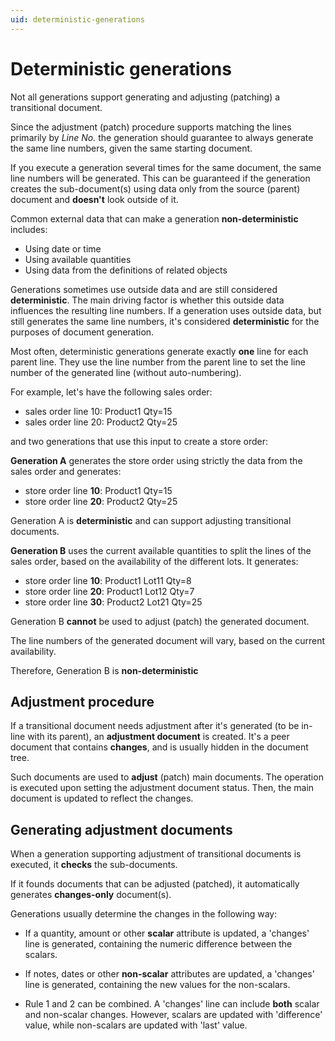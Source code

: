 ```yaml
---
uid: deterministic-generations
---
```


# Deterministic generations

Not all generations support generating and adjusting (patching) a transitional document. 

Since the adjustment (patch) procedure supports matching the lines primarily by _Line No._ the generation should guarantee to always generate the same line numbers, given the same starting document.

If you execute a generation several times for the same document, the same line numbers will be generated. This can be guaranteed if the generation creates the sub-document(s) using data only from the source (parent) document and **doesn't** look outside of it. 

Common external data that can make a generation **non-deterministic** includes: 

- Using date or time
- Using available quantities
- Using data from the definitions of related objects

Generations sometimes use outside data and are still considered **deterministic**.
The main driving factor is whether this outside data influences the resulting line numbers.
If a generation uses outside data, but still generates the same line numbers, it's considered **deterministic** for the purposes of document generation.

Most often, deterministic generations generate exactly **one** line for each parent line. They use the line number from the parent line to set the line number of the generated line (without auto-numbering).

For example, let's have the following sales order:

- sales order line 10: Product1 Qty=15
- sales order line 20: Product2 Qty=25

and two generations that use this input to create a store order:

**Generation A** generates the store order using strictly the data from the sales order and generates:
   
- store order line **10**: Product1 Qty=15
- store order line **20**: Product2 Qty=25

Generation A is **deterministic** and can support adjusting transitional documents.

**Generation B** uses the current available quantities to split the lines of the sales order, based on the availability of the different lots. It generates:

- store order line **10**: Product1 Lot11 Qty=8
- store order line **20**: Product1 Lot12 Qty=7
- store order line **30**: Product2 Lot21 Qty=25

Generation B **cannot** be used to adjust (patch) the generated document. 

The line numbers of the generated document will vary, based on the current availability.

Therefore, Generation B is **non-deterministic**
   
## Adjustment procedure

If a transitional document needs adjustment after it's generated (to be in-line with its parent), an **adjustment document** is created.
It's a peer document that contains **changes**, and is usually hidden in the document tree.

Such documents are used to **adjust** (patch) main documents. The operation is executed upon setting the adjustment document status.
Then, the main document is updated to reflect the changes.

## Generating adjustment documents

When a generation supporting adjustment of transitional documents is executed, it **checks** the sub-documents. 

If it founds documents that can be adjusted (patched), it automatically generates **changes-only** document(s). 

Generations usually determine the changes in the following way:

- If a quantity, amount or other **scalar** attribute is updated, a 'changes' line is generated, containing the numeric difference between the scalars.

- If notes, dates or other **non-scalar** attributes are updated, a 'changes' line is generated, containing the new values for the non-scalars.

- Rule 1 and 2 can be combined. A 'changes' line can include **both** scalar and non-scalar changes. However, scalars are updated with 'difference' value, while non-scalars are updated with 'last' value.
